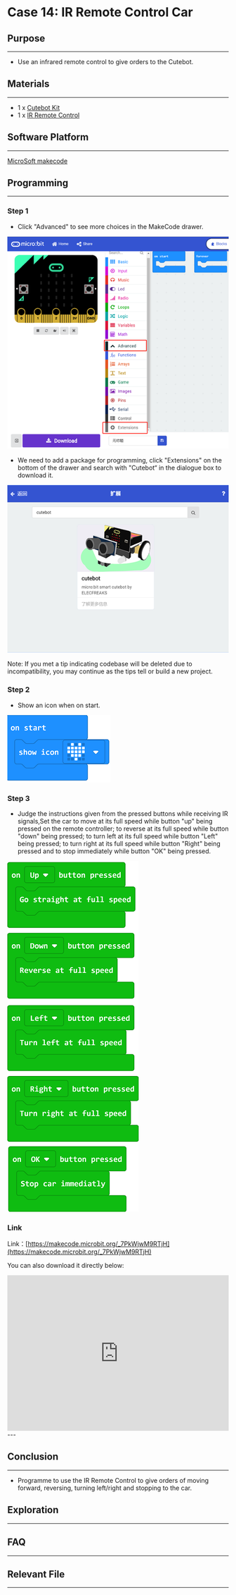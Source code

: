 # Case 14: IR Remote Control Car

## Purpose
---
- Use an infrared remote control to give orders to the Cutebot. 

## Materials
---
- 1 x [Cutebot Kit](https://www.elecfreaks.com/micro-bit-smart-cutebot.html)
- 1 x [IR Remote Control](https://www.elecfreaks.com/infrared-remote-control.html)
## Software Platform
---
[MicroSoft makecode](https://makecode.microbit.org/#)

## Programming
---
### Step 1
- Click "Advanced" to see more choices in the MakeCode drawer. 

![](./images/cutebot-pk-1.png)

- We need to add a package for programming, click "Extensions" on the bottom of the drawer and search with "Cutebot“ in the dialogue box to download it. 

![](./images/cutebot-pk-11.png)

Note: If you met a tip indicating codebase will be deleted due to incompatibility, you may continue as the tips tell or build a new project. 

### Step 2

- Show an icon when on start.

![](./images/case_14_01.png)

### Step 3

- Judge the instructions given from the pressed buttons while receiving IR signals,Set the car to move at its full speed while button "up" being pressed on the remote controller;  to reverse at its full speed while button "down" being pressed; to turn left at its full speed while button "Left" being pressed; to turn right at its full speed while button "Right" being pressed and to stop immediately while button "OK" being pressed. 

![](./images/case_14_02.png)

### Link

Link：[https://makecode.microbit.org/_7PkWjwM9RTjH](https://makecode.microbit.org/_7PkWjwM9RTjH)

You can also download it directly below:

<div style="position:relative;height:0;padding-bottom:70%;overflow:hidden;">
<iframe style="position:absolute;top:0;left:0;width:100%;height:100%;" src="https://makecode.microbit.org/#pub:_7PkWjwM9RTjH" frameborder="0" sandbox="allow-popups allow-forms allow-scripts allow-same-origin">
</iframe>
</div>  
---

## Conclusion
---
- Programme to use the IR Remote Control to give orders of moving forward, reversing, turning left/right and stopping to the car. 

## Exploration
---

## FAQ
---
## Relevant File
---
